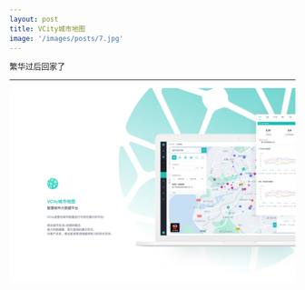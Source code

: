 ```yaml
---
layout: post
title: VCity城市地图
image: '/images/posts/7.jpg'
---
```




繁华过后回家了

-----





![alt](https://raw.githubusercontent.com/dejaaaa/imgs/master/vcity/1.png)